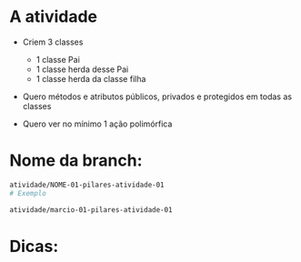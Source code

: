 # A atividade
* Criem 3 classes
    - 1 classe Pai
    - 1 classe herda desse Pai
    - 1 classe herda da classe filha

* Quero métodos e atributos públicos, privados e protegidos em todas as classes
* Quero ver no mínimo 1 ação polimórfica
# Nome da branch:

```sh
atividade/NOME-01-pilares-atividade-01
# Exemplo

atividade/marcio-01-pilares-atividade-01
```

# Dicas:
